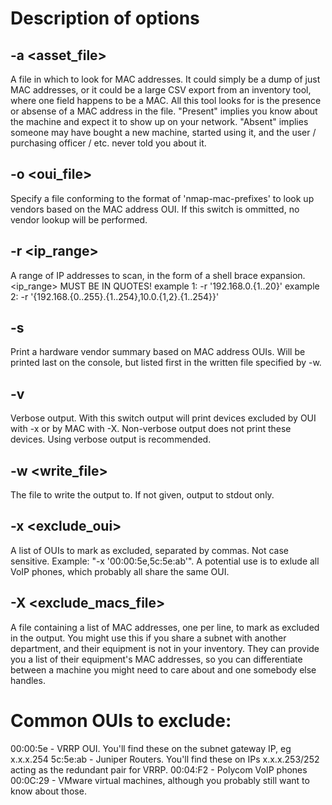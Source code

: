 # Description of options

## -a <asset_file>
A file in which to look for MAC addresses. It could simply be a dump of just MAC addresses, or it could be
a large CSV export from an inventory tool, where one field happens to be a MAC. All this tool looks for is 
the presence or absense of a MAC address in the file. "Present" implies you know about the machine and 
expect it to show up on your network. "Absent" implies someone may have bought a new machine, started using it,
and the user / purchasing officer / etc. never told you about it.

## -o <oui_file>
Specify a file conforming to the format of 'nmap-mac-prefixes' to look up vendors based on the MAC address OUI.
If this switch is ommitted, no vendor lookup will be performed. 

## -r <ip_range>
A range of IP addresses to scan, in the form of a shell brace expansion. <ip_range> MUST BE IN QUOTES!
example 1: -r '192.168.0.{1..20}'
example 2: -r '{192.168.{0..255}.{1..254},10.0.{1,2}.{1..254}}'

## -s
Print a hardware vendor summary based on MAC address OUIs. Will be printed last on the console, but listed
first in the written file specified by -w.

## -v
Verbose output. With this switch output will print devices excluded by OUI with -x or by MAC with -X. 
Non-verbose output does not print these devices. Using verbose output is recommended. 

## -w <write_file>
The file to write the output to. If not given, output to stdout only.

## -x <exclude_oui>
A list of OUIs to mark as excluded, separated by commas. Not case sensitive. Example: "-x '00:00:5e,5c:5e:ab'". 
A potential use is to exlude all VoIP phones, which probably all share the same OUI.

## -X <exclude_macs_file>
A file containing a list of MAC addresses, one per line, to mark as excluded in the output. You might use this
if you share a subnet with another department, and their equipment is not in your inventory. They can provide
you a list of their equipment's MAC addresses, so you can differentiate between a machine you might need to care
about and one somebody else handles.

# Common OUIs to exclude:
00:00:5e - VRRP OUI. You'll find these on the subnet gateway IP, eg x.x.x.254
5c:5e:ab - Juniper Routers. You'll find these on IPs x.x.x.253/252 acting as the redundant pair for VRRP. 
00:04:F2 - Polycom VoIP phones
00:0C:29 - VMware virtual machines, although you probably still want to know about those. 
